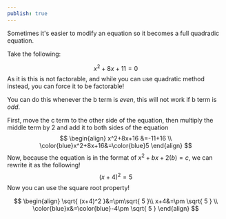 ```yaml
---
publish: true
---
```

Sometimes it's easier to modify an equation so it becomes a full quadradic equation.

Take the following:

$$
x^2+8x+11=0
$$
As it is this is not factorable, and while you can use quadratic method instead, you can force it to be factorable!

You can do this whenever the b term is *even*, this will not work if b term is *odd*.

First, move the c term to the other side of the equation, then multiply the middle term by 2 and add it to both sides of the equation
$$
\begin{align}
x^2+8x+16 &=-11+16  \\
\color{blue}x^2+8x+16&=\color{blue}5
\end{align}
$$
Now, because the equation is in the format of $x^2+bx+2(b)=c$, we can rewrite it as the following!
$$
(x+4)^2=5
$$
Now you can use the square root property!

$$
\begin{align}
\sqrt{ (x+4)^2 }&=\pm\sqrt{ 5 }\\
x+4&=\pm \sqrt{ 5 } \\
\color{blue}x&=\color{blue}-4\pm \sqrt{ 5 }
\end{align}
$$